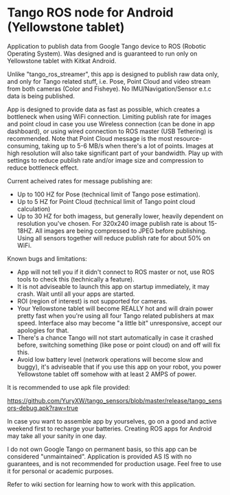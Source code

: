 # Tango ROS node for Android (Yellowstone tablet)

Application to publish data from Google Tango device to ROS (Robotic Operating System).
Was designed and is guaranteed to run only on Yellowstone tablet with Kitkat Android.

Unlike "tango_ros_streamer", this app is designed to publish raw data only, and only for
Tango related stuff, i.e. Pose, Point Cloud and video stream from both cameras (Color and Fisheye).
No IMU/Navigation/Sensor e.t.c data is being published.

App is designed to provide data as fast as possible, which creates a bottleneck when using WiFi connection.
Limiting publish rate for images and point cloud in case you use Wireless connection (can be done in app dashboard),
or using wired connection to ROS master (USB Tethering) is recommended. Note that Point Cloud message is the most resource-consuming, taking up to 5-6 MB/s when there's a lot of points. Images at high resolution will also take significant part of your bandwidth. Play up with settings to reduce publish rate and/or image size and compression to reduce bottleneck effect.

Current acheived rates for message publishing are:
- Up to 100 HZ for Pose (technical limit of Tango pose estimation).
- Up to 5 HZ for Point Cloud (technical limit of Tango point cloud calculation)
- Up to 30 HZ for both imagess, but generally lower, heavily dependent on resolution you've chosen.
  For 320x240 image publish rate is about 15-18HZ. All images are being compressed to JPEG before publishing.
  Using all sensors together will reduce publish rate for about 50% on WiFi. 

Known bugs and limitations:
- App will not tell you if it didn't connect to ROS master or not, use ROS tools to check this (technically a feature).
- It is not adviseable to launch this app on startup immediately, it may crash. Wait until all your apps are started.
- ROI (region of interest) is not supported for cameras.
- Your Yellowstone tablet will become REALLY hot and will drain power pretty fast when you're using all four Tango
  related publishers at max speed. Interface also may become "a little bit" unresponsive, accept our apologies for that.
- There's a chance Tango will not start automatically in case it crashed before, switching something (like pose or 
  point cloud) on and off will fix this.
- Avoid low battery level (network operations will become slow and buggy), it's adviseable that if you use this app on your 
  robot, you power Yellowstone tablet off somehow with at least 2 AMPS of power.
  
It is recommended to use apk file provided: 

https://github.com/YuryXW/tango_sensors/blob/master/release/tango_sensors-debug.apk?raw=true

In case you want to assemble app by yourselves, go on a good and active weekend first
to recharge your batteries. Creating ROS apps for Android may take all your sanity in one day.
  
I do not own Google Tango on permanent basis, so this app can be considered "unmaintained". Application is provided AS IS with
no guarantees, and is not recommended for production usage. Feel free to use it for personal or academic purposes.

Refer to wiki section for learning how to work with this application.
